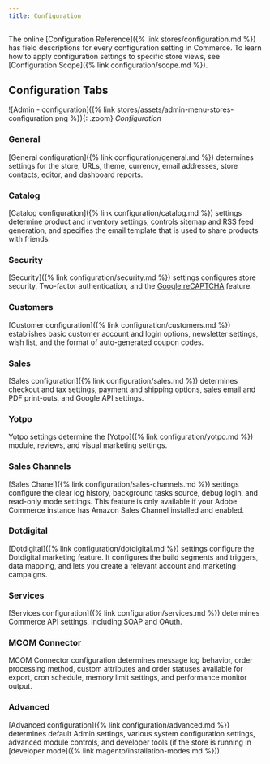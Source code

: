 ```yaml
---
title: Configuration
---
```


The online [Configuration Reference]({% link stores/configuration.md %}) has field descriptions for every configuration setting in Commerce. To learn how to apply configuration settings to specific store views, see [Configuration Scope]({% link configuration/scope.md %}).

## Configuration Tabs

![Admin - configuration]({% link stores/assets/admin-menu-stores-configuration.png %}){: .zoom}
_Configuration_

### General

[General configuration]({% link configuration/general.md %}) determines settings for the store, URLs, theme, currency, email addresses, store contacts, editor, and dashboard reports.

### Catalog

[Catalog configuration]({% link configuration/catalog.md %}) settings determine product and inventory settings, controls sitemap and RSS feed generation, and specifies the email template that is used to share products with friends.

### Security

[Security]({% link configuration/security.md %}) settings configures store security, Two-factor authentication, and the [Google reCAPTCHA](https://www.google.com/recaptcha/about/) feature.

### Customers

[Customer configuration]({% link configuration/customers.md %}) establishes basic customer account and login options, newsletter settings, wish list, and the format of auto-generated coupon codes.

### Sales

[Sales configuration]({% link configuration/sales.md %}) determines checkout and tax settings, payment and shipping options, sales email and PDF print-outs, and Google API settings.

### Yotpo

[Yotpo](https://www.yotpo.com/) settings determine the [Yotpo]({% link configuration/yotpo.md %}) module, reviews, and visual marketing settings.

### Sales Channels

[Sales Chanel]({% link configuration/sales-channels.md %}) settings configure the clear log history, background tasks source, debug login, and read-only mode settings. This feature is only available if your Adobe Commerce instance has Amazon Sales Channel installed and enabled.

### Dotdigital

[Dotdigital]({% link configuration/dotdigital.md %}) settings configure the Dotdigital marketing feature. It configures the build segments and triggers, data mapping, and lets you create a relevant account and marketing campaigns.

### Services

[Services configuration]({% link configuration/services.md %}) determines Commerce API settings, including SOAP and OAuth.

### MCOM Connector

MCOM Connector configuration determines message log behavior, order processing method, custom attributes and order statuses available for export, cron schedule, memory limit settings, and performance monitor output.

### Advanced

[Advanced configuration]({% link configuration/advanced.md %}) determines default Admin settings, various system configuration settings, advanced module controls, and developer tools (if the store is running in [developer mode]({% link magento/installation-modes.md %})).
